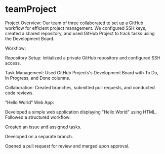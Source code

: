 # teamProject
Project Overview:
Our team of three collaborated to set up a GitHub workflow for efficient project management. We configured SSH keys, created a shared repository, and used GitHub Project to track tasks using the Development Board.

Workflow: 

Repository Setup: Initialized a private GitHub repository and configured SSH access.

Task Management: Used GitHub Projects's Development Board with To Do, In Progress, and Done columns.

Collaboration: Created branches, submitted pull requests, and conducted code reviews.

"Hello World" Web App:

Developed a simple web application displaying "Hello World" using HTML. Followed a structured workflow:

Created an issue and assigned tasks.

Developed on a separate branch.

Opened a pull request for review and merged upon approval.
